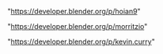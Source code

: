 "https://developer.blender.org/p/hoian9"

"https://developer.blender.org/p/morritzio"

 
"https://developer.blender.org/p/kevin.curry"


 
